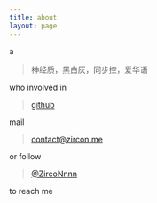 ```yaml
---
title: about
layout: page
---
```


a

> 神经质，黑白灰，同步控，爱华语 

who involved in 

> [github](https://github.com/zirconnnn)

mail 

> [contact@zircon.me](mailto:contact@zircon.me)

or follow 

> [@ZircoNnnn](https://twitter.com/ZircoNnnn)

to reach me
